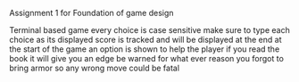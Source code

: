 Assignment 1 for Foundation of game design

Terminal based game
every choice is case sensitive make sure to type each choice as its displayed
score is tracked and will be displayed at the end
at the start of the game an option is shown to help the player if you read the book it will give you an edge 
be warned for what ever reason you forgot to bring armor so any wrong move could be fatal
